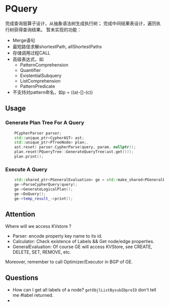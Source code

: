 # PQuery
完成查询层算子设计，从抽象语法树生成执行树；
完成中间结果表设计，遍历执行树获得查询结果。
暂未实现的功能：
+ Merge语句
+ 最短路径求解shortestPath, allShortestPaths
+ 存储调用过程CALL
+ 高级表达式，如
  + PatternComprehension
  + Quantifier
  + ExistentialSubquery
  + ListComprehension
  + PatternPredicate
+ 不支持对pattern命名，如p = ((a)-[]-(c))

## Usage

### Generate Plan Tree For A Query
```cpp
    PCypherParser parser;
    std::unique_ptr<CypherAST> ast;
    std::unique_ptr<PTreeNode> plan;.
    ast.reset( parser.CypherParse(query, param, nullptr));
    plan.reset(PQueryTree::GenerateQueryTree(ast.get()));
    plan.print();
```

### Execute A Query
```cpp
    std::shared_ptr<PGeneralEvaluation> ge = std::make_shared<PGeneralEvaluation>( ... );
    ge->ParseCypherQuery(query);
    ge->GenerateLogicalPlan();
    ge->DoQuery();
    ge->temp_result_->print();
```

## Attention
Where will we access KVstore ?
+ Parser: encode property key name to its id.
+ Calculator: Check existence of Labels && Get node/edge properties.
+ GeneralEvaluation: Of course GE will access KVStore, see CREATE, DELETE, SET, REMOVE, etc.

Moreover, remember to call Optimizer/Executor in BGP of GE.

## Questions
+ How can I get all labels of a node? `getObjlListBysubIDpreID` don't tell me #label returned.
+ 